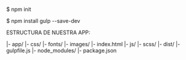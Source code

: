 $ npm init

$ npm install gulp --save-dev

ESTRUCTURA DE NUESTRA APP:

 |- app/
      |- css/
      |- fonts/
      |- images/ 
      |- index.html
      |- js/ 
      |- scss/
  |- dist/
  |- gulpfile.js
  |- node_modules/
  |- package.json